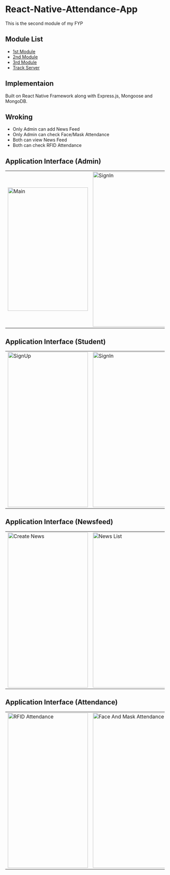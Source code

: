 # React-Native-Attendance-App
This is the second module of my FYP

 ## Module List
 - [1st Module](https://github.com/AbdulHadi404/FaceRecognition-And-MaskDetection)
 - [2nd Module](https://github.com/AbdulHadi404/React-Native-Attendance-App)
 - [3rd Module](https://github.com/AbdulHadi404/RFID-Attendance)
 - [Track Server](https://github.com/AbdulHadi404/track-server)

## Implementaion
Built on React Native Framework along with Express.js, Mongoose and MongoDB.
    
## Wroking
* Only Admin can add News Feed
* Only Admin can check Face/Mask Attendance
* Both can view News Feed
* Both can check RFID Attendance

## Application Interface (Admin)

<table>
  <tr>
    <td>
      <img src="https://live.staticflickr.com/65535/51320461663_601047c0a9_z.jpg" width="253" height="390" alt="Main">
     </td>
    <td>
      <img src="https://live.staticflickr.com/65535/51319521277_ed492a89eb_z.jpg" width="253" height="490" alt="SignIn">
     </td>
     <td>
      <img src="https://live.staticflickr.com/65535/51319521262_1e13cbfbb6_z.jpg" width="253" height="490" alt="Menu">
      </td>
    </tr>
    </table>
    
## Application Interface (Student)

<table>
  <tr>
    <td>
      <img src="https://live.staticflickr.com/65535/51321261070_1a375f3e67_z.jpg" width="253" height="490" alt="SignUp">
    </td>
     <td>
      <img src="https://live.staticflickr.com/65535/51319521692_c194a48b28_z.jpg" width="253" height="490" alt="SignIn">
  </td>
    <td>
      <img src="https://live.staticflickr.com/65535/51320977334_0a7ce22a90_w.jpg" width="253" height="490" alt="Menu">
    </td>
    </tr>
    </table>
    
## Application Interface (Newsfeed)

<table>
  <tr>
    <td>
      <img src="https://live.staticflickr.com/65535/51319521532_40fd3d15db_w.jpg" width="253" height="490" alt="Create News">
    </td>
     <td>
      <img src="https://live.staticflickr.com/65535/51320461853_ca29ddf616_w.jpg" width="253" height="490" alt="News List">
    </td>
    <td>
      <img src="https://live.staticflickr.com/65535/51321260940_04789dddbf_w.jpg" width="253" height="490" alt="News List Discription">
    </td>
    </tr>
    </table>
    
## Application Interface (Attendance)

<table>
  <tr>
    <td>
      <img src="https://live.staticflickr.com/65535/51319521867_1d9cc19208_w.jpg" width="253" height="490" alt="RFID Attendance">
    </td>
    <td>
      <img src="https://live.staticflickr.com/65535/51320260216_fa82e267de_w.jpg" width="253" height="490" alt="Face And Mask Attendance">
    </td>
    </tr>
  </table>

